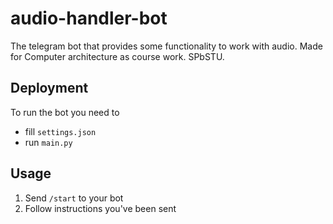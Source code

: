 # audio-handler-bot
The telegram bot that provides some functionality to work with audio. Made for Computer architecture as course work. SPbSTU.

## Deployment
To run the bot you need to
- fill ```settings.json```
- run ```main.py```

## Usage
1. Send ```/start``` to your bot
2. Follow instructions you've been sent
